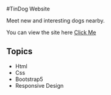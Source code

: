 #TinDog Website

Meet new and interesting dogs nearby.

You can view the site here [Click Me](https://github.com/meciway/tinDog-Website.git) 

## Topics

- Html
- Css
- Bootstrap5
- Responsive Design
